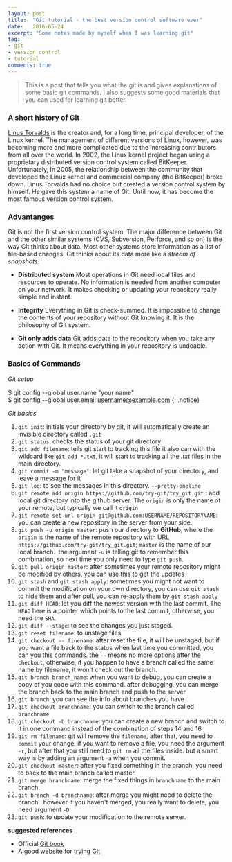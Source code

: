 ```yaml
---
layout: post
title:  "Git tutorial - the best version control software ever"
date:   2016-05-24
excerpt: "Some notes made by myself when I was learning git"
tag:
- git 
- version control 
- tutorial 
comments: true
---
```


> This is a post that tells you what the git is and gives explanations of some basic git commands.
> I also suggests some good materials that you can used for learning git better.

### A short history of Git

[Linus Torvalds](https://en.wikipedia.org/wiki/Linus_Torvalds) is the creator and, for a long time,
principal developer, of the Linux kernel. The management of different versions of Linux, however, was
becoming more and more complicated due to the increasing contributors from all over the world. In
2002, the Linux kernel project began using a proprietary distributed version control system called
BitKeeper. Unfortunately, In 2005, the relationship between the community that developed the Linux
kernel and commercial company (the BitKeeper) broke down. Linus Torvalds had no choice but created a
version control system by himself. He gave this system a name of Git. Until now, it has become the
most famous version control system.

### Advantanges

Git is not the first version control system. The major difference between Git and the other similar
systems (CVS, Subversion, Perforce, and so on) is the way Git thinks about data. Most other systems
store information as a list of file-based changes. Git thinks about its data more like a *stream of
snapshots*.

+ **Distributed system**
Most operations in Git need local files and resources to operate. No information is needed from
another computer on your network. It makes checking or updating your repository really simple and
instant.

+ **Integrity**
Everything in Git is check-summed. It is impossible to change the contents of your repository
without Git knowing it. It is the philosophy of Git system.

+ **Git only adds data**
Git adds data to the repository when you take any action with Git. It means everything in your
repository is undoable.

### Basics of Commands

*Git setup*

$ git config --global user.name "your name"  
$ git config --global user.email username@example.com
{: .notice}

*Git basics*

1. `git init`: initials your directory by git, it will automatically create an invisible directory
called `.git`
1. `git status`: checks the status of your git directory
1. `git add filename`: tells git start to tracking this file it also can with the wildcard like `git
add *.txt`, it will start to tracking all the *.txt* files in the main directory.
1. `git commit -m "message"`: let git take a snapshot of your directory, and leave a message for it
1. `git log`: to see the messages in this directory. `--pretty-oneline`
1. `git remote add origin https://github.com/try-git/try_git.git` : add local git directory into the
github server. The `origin` is only the name of your remote, but typically we call it `origin`
1. `git remote set-url origin git@github.com:USERNAME/REPOSITORYNAME`: you can create a new
repository in the server from your side.
1. `git push -u origin master`: push our directory to **GitHub**, where the `origin` is the name of
the remote repository with URL `https://github.com/try-git/try_git.git`; `master` is the name of our
local branch.  the argument `-u` is telling git to remember this combination, so next time you only
need to type `git push`.
1. `git pull origin master`: after sometimes your remote repository might be modified by others, you
can use this to get the updates
1. `git stash` and `git stash apply`: sometimes you might not want to commit the modification on
your own directory, you can use `git stash` to hide them and after pull, you can re-apply them by
`git stash apply`
1. `git diff HEAD`: let you diff the newest version with the last commit. The `HEAD` here is a
pointer which points to the last commit, otherwise, you need the `SHA`. 
1. `git diff --stage`: to see the changes you just staged.
1. `git reset filename`: to unstage files
1. `git checkout -- finename`: after reset the file, it will be unstaged, but if you want a file
back to the status when last time you committed, you can you this commands. the `--` means no more
options after the `checkout`, otherwise, if you happen to have a branch called the same name by
filename, it won't check out the branch.
1. `git branch branch_name`: when you want to debug, you can create a copy of you code with this
command. after debugging, you can merge the branch back to the main branch and push to the server. 
1. `git branch`: you can see the info about branches you have
1. `git checkout branchname`: you can switch to the branch called `branchname`
1. `git checkout -b branchname`: you can create a new branch and switch to it in one command instead
of the combination of steps 14 and 16
1. `git rm filename`: git will remove the `filename`, after that, you need to `commit` your change.
if you want to remove a file, you need the argument `-r`, but after that you still need to `git rm`
all the files inside. but a smart way is by adding an argument `-a` when you commit.  
1. `git checkout master`: after you fixed something in the branch, you need to back to the main
branch called master.
1. `git merge branchname`: merge the fixed things in `branchname` to the main branch.
1. `git branch -d branchname`: after merge you might need to delete the branch.  however if you
haven't merged, you really want to delete, you need argument `-D`
1. `git push`: to update your modification to the remote server.

**suggested references**  

+ Official [Git book](http://git-scm.com/book/en/v2)
+ A good website for [trying Git](https://try.github.io/levels/1/challenges/1)
